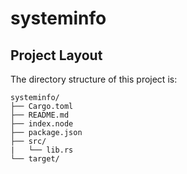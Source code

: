 # systeminfo 



## Project Layout

The directory structure of this project is:

```
systeminfo/
├── Cargo.toml
├── README.md
├── index.node
├── package.json
├── src/
|   └── lib.rs
└── target/
```